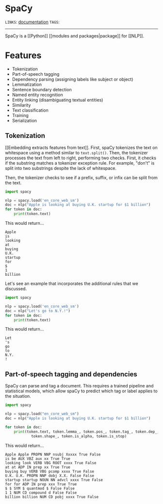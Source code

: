 # SpaCy
`LINKS`: [documentation](https://spacy.io/)
`TAGS`: 

---
SpaCy is a [[Python]] [[modules and packages|package]] for [[NLP]]. 

# Features
- Tokenization
- Part-of-speech tagging
- Dependency parsing (assigning labels like subject or object)
- Lemmatization
- Sentence boundary detection
- Named entity recognition
- Entity linking (disambiguating textual entities)
- Similarity
- Text classification
- Training
- Serialization

## Tokenization
[[Embedding extracts features from text]]. First, spaCy tokenizes the text on whitespace using a method similar to `text.split()`. Then, the tokenizer processes the text from left to right, performing two checks. First, it checks if the substring matches a tokenizer exception rule. For example, "don't" is split into two substrings despite the lack of whitespace.

Then, the tokenizer checks to see if a prefix, suffix, or infix can be split from the text. 

```python
import spacy

nlp = spacy.load('en_core_web_sm')
doc = nlp("Apple is looking at buying U.K. startup for $1 billion")
for token in doc:
	print(token.text)
```

This would return...

```
Apple 
is
looking
at
buying 
U.K.
startup
for
$
1
billion
```

Let's see an example that incorporates the additional rules that we discussed.

```python
import spacy

nlp = spacy.load('en_core_web_sm')
doc = nlp("Let's go to N.Y.!")
for token in doc:
	print(token.text)
```

This would return...

```
Let
's
go
to
N.Y.
!
```

## Part-of-speech tagging and dependencies
SpaCy can parse and tag a document. This requires a trained pipeline and statistical models, which allow spaCy to predict which tag or label applies to the situation.

```python
import spacy

nlp = spacy.load("en_core_web_sm")
doc = nlp("Apple is looking at buying U.K. startup for $1 billion")

for token in doc:
    print(token.text, token.lemma_, token.pos_, token.tag_, token.dep_,
            token.shape_, token.is_alpha, token.is_stop)
```

This would return...

```
Apple Apple PROPN NNP nsubj Xxxxx True False
is be AUX VBZ aux xx True True
looking look VERB VBG ROOT xxxx True False
at at ADP IN prep xx True True
buying buy VERB VBG pcomp xxxx True False
U.K. U.K. PROPN NNP dobj X.X. False False
startup startup NOUN NN advcl xxxx True False
for for ADP IN prep xxx True True
$ $ SYM $ quantmod $ False False
1 1 NUM CD compound d False False
billion billion NUM CD pobj xxxx True False
```

